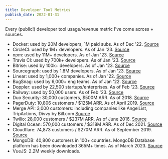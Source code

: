 ```yaml
---
title: Developer Tool Metrics
publish_date: 2022-01-31
---
```


Every (public!) developer tool usage/revenue metric I've come across + sources. 

- Docker: used by 20M developers, 1M paid subs. As of Dec '22. [Source](https://www.linkedin.com/posts/asethi_docker-the-phoenix-saga-activity-7003572185839677440-eUk3/)
- CircleCI: used by 1M+ developers. As of Jan '23. [Source](https://circleci.com/)
- npm: used by 11M+ developers. As of Jan '23. [Source](https://www.npmjs.com/)
- Travis CI: used by 700k+ developers. As of Jan '23. [Source](https://www.travis-ci.com/about-us/)
- Bitrise: used by 100k+ developers. As of Jan '23. [Source](https://bitrise.io/)
- Sourcegraph: used by 1.8M developers. As of Jan '23. [Source](https://about.sourcegraph.com/)
- Linear: used by 1,000+ companies. As of Jan '22. [Source](https://twitter.com/karrisaarinen/status/1480659739625209861?s=20&t=WjDLYUgEpr_fFwTDaLIsjg)
- BugSnag: used by 6,000+ eng teams. As of Jan '22. [Source](https://www.bugsnag.com/)
- Doppler: used by 22,500 startups/enterprises. As of Feb '23. [Source](https://jobs.lever.co/doppler/f4ec40b5-0016-487e-b511-35e509dba5ed)
- Railway: used by 50,000 users. As of Feb '23. [Source](https://railway.app/careers) 
- Duo Security: 30,000 customers, $500M ARR. As of 2018. [Source](https://jon.oberheide.org/#about)
- PagerDuty: 10,806 customers / $125M ARR. As of April 2019. [Source](https://www.sec.gov/Archives/edgar/data/1568100/000162828019003003/pagerdutys-1.htm) 
- Merge API: 3,000 customers: including companies like AngelList, TripActions, Divvy by Bill.com [Source](https://merge.dev/blog/announcing-merges-55-million-series-b)
- Twilio: 28,000 customers / $237M ARR. As of June 2016. [Source](https://www.sec.gov/Archives/edgar/data/1447669/000104746916013448/a2227414zs-1.htm)
- Digital Ocean: 570,000 customers / $318M ARR. As of Dec 2021. [Source](https://www.sec.gov/Archives/edgar/data/1582961/000119312521055798/d898181ds1.htm)
- Cloudflare: 74,873 customers / $270M ARR. As of September 2019. [Source](https://www.sec.gov/Archives/edgar/data/1477333/000119312519222176/d735023ds1.htm)
- MongoDB: 40,800 customers in 100+ countries. MongoDB Database platform has been downloaded 365M+ times. As of March 2023. [Source](https://www.mongodb.com/company)
- VueJS: 2.2M weekly downloads. 
